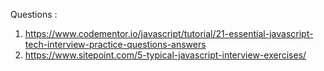Questions :

1. https://www.codementor.io/javascript/tutorial/21-essential-javascript-tech-interview-practice-questions-answers
2. https://www.sitepoint.com/5-typical-javascript-interview-exercises/
